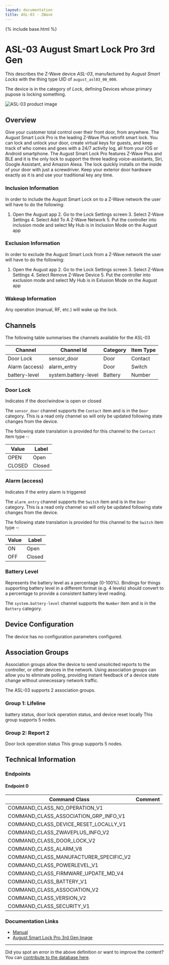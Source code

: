 ```yaml
---
layout: documentation
title: ASL-03 - ZWave
---
```


{% include base.html %}

# ASL-03 August Smart Lock Pro 3rd Gen
This describes the Z-Wave device *ASL-03*, manufactured by *August Smart Locks* with the thing type UID of ```august_asl03_00_000```.

The device is in the category of *Lock*, defining Devices whose primary pupose is locking something.

![ASL-03 product image](https://www.cd-jackson.com/zwave_device_uploads/743/743_default.png)


## Overview

Give your customer total control over their front door, from anywhere. The August Smart Lock Pro is the leading Z-Wave Plus retrofit smart lock. You can lock and unlock your door, create virtual keys for guests, and keep track of who comes and goes with a 24/7 activity log, all from your iOS or Android smartphone. The August Smart Lock Pro features Z-Wave Plus and BLE and it is the only lock to support the three leading voice-assistants, Siri, Google Assistant, and Amazon Alexa. The lock quickly installs on the inside of your door with just a screwdriver. Keep your exterior door hardware exactly as it is and use your traditional key any time.

### Inclusion Information

In order to include the August Smart Lock on to a Z-Wave network the user will have to do the following:  
 1. Open the August app 2. Go to the Lock Settings screen 3. Select Z-Wave Settings 4. Select Add To A Z-Wave Network 5. Put the controller into inclusion mode and select My Hub is in Inclusion Mode on the August app

### Exclusion Information

In order to exclude the August Smart Lock from a Z-Wave network the user will have to do the following:  
 1. Open the August app 2. Go to the Lock Settings screen 3. Select Z-Wave Settings 4. Select Remove Z-Wave Device 5. Put the controller into exclusion mode and select My Hub is in Exlusion Mode on the August app

### Wakeup Information

Any operation (manual, RF, etc.) will wake up the lock.

## Channels

The following table summarises the channels available for the ASL-03

| Channel | Channel Id | Category | Item Type |
|---------|------------|----------|-----------|
| Door Lock | sensor_door | Door | Contact | 
| Alarm (access) | alarm_entry | Door | Switch | 
| battery-level | system.battery-level | Battery | Number |

### Door Lock

Indicates if the door/window is open or closed
        

The ```sensor_door``` channel supports the ```Contact``` item and is in the ```Door``` category. This is a read only channel so will only be updated following state changes from the device.

The following state translation is provided for this channel to the ```Contact``` item type -:

| Value | Label     |
|-------|-----------|
| OPEN | Open |
| CLOSED | Closed |

### Alarm (access)

Indicates if the entry alarm is triggered
        

The ```alarm_entry``` channel supports the ```Switch``` item and is in the ```Door``` category. This is a read only channel so will only be updated following state changes from the device.

The following state translation is provided for this channel to the ```Switch``` item type -:

| Value | Label     |
|-------|-----------|
| ON | Open |
| OFF | Closed |

### Battery Level

Represents the battery level as a percentage (0-100%). Bindings for things supporting battery level in a different format (e.g. 4 levels) should convert to a percentage to provide a consistent battery level reading.

The ```system.battery-level``` channel supports the ```Number``` item and is in the ```Battery``` category.



## Device Configuration

The device has no configuration parameters configured.

## Association Groups

Association groups allow the device to send unsolicited reports to the controller, or other devices in the network. Using association groups can allow you to eliminate polling, providing instant feedback of a device state change without unnecessary network traffic.

The ASL-03 supports 2 association groups.

### Group 1: Lifeline

battery status, door lock operation status, and device reset locally
This group supports 5 nodes.

### Group 2: Report 2

Door lock operation status
This group supports 5 nodes.

## Technical Information

### Endpoints

#### Endpoint 0

| Command Class | Comment |
|---------------|---------|
| COMMAND_CLASS_NO_OPERATION_V1| |
| COMMAND_CLASS_ASSOCIATION_GRP_INFO_V1| |
| COMMAND_CLASS_DEVICE_RESET_LOCALLY_V1| |
| COMMAND_CLASS_ZWAVEPLUS_INFO_V2| |
| COMMAND_CLASS_DOOR_LOCK_V2| |
| COMMAND_CLASS_ALARM_V8| |
| COMMAND_CLASS_MANUFACTURER_SPECIFIC_V2| |
| COMMAND_CLASS_POWERLEVEL_V1| |
| COMMAND_CLASS_FIRMWARE_UPDATE_MD_V4| |
| COMMAND_CLASS_BATTERY_V1| |
| COMMAND_CLASS_ASSOCIATION_V2| |
| COMMAND_CLASS_VERSION_V2| |
| COMMAND_CLASS_SECURITY_V1| |

### Documentation Links

* [Manual](https://www.cd-jackson.com/zwave_device_uploads/743/August-Z-Wave-Required-Documentation.pdf)
* [August Smart Lock Pro 3rd Gen Image](https://www.cd-jackson.com/zwave_device_uploads/743/August-Smart-Lock-Propng.pdf)

---

Did you spot an error in the above definition or want to improve the content?
You can [contribute to the database here](http://www.cd-jackson.com/index.php/zwave/zwave-device-database/zwave-device-list/devicesummary/743).
